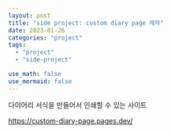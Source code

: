 ```yaml
---
layout: post
title: "side project: custom diary page 제작"
date: 2023-01-26
categories: "project"
tags:
  - "project"
  - "side-project"

use_math: false
use_mermaid: false
---
```


다이어리 서식을 만들어서 인쇄할 수 있는 사이트

https://custom-diary-page.pages.dev/
